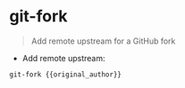 # git-fork

> Add remote upstream for a GitHub fork

- Add remote upstream:

`git-fork {{original_author}}`
